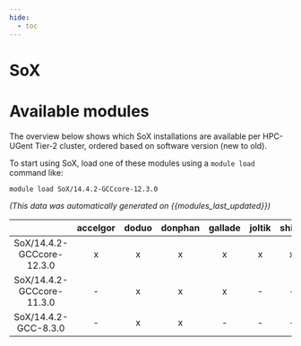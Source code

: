 ```yaml
---
hide:
  - toc
---
```


SoX
===

# Available modules


The overview below shows which SoX installations are available per HPC-UGent Tier-2 cluster, ordered based on software version (new to old).

To start using SoX, load one of these modules using a `module load` command like:

```shell
module load SoX/14.4.2-GCCcore-12.3.0
```

*(This data was automatically generated on {{modules_last_updated}})*  

| |accelgor|doduo|donphan|gallade|joltik|shinx|
| :---: | :---: | :---: | :---: | :---: | :---: | :---: |
|SoX/14.4.2-GCCcore-12.3.0|x|x|x|x|x|x|
|SoX/14.4.2-GCCcore-11.3.0|-|x|x|x|-|-|
|SoX/14.4.2-GCC-8.3.0|-|x|x|-|-|-|
